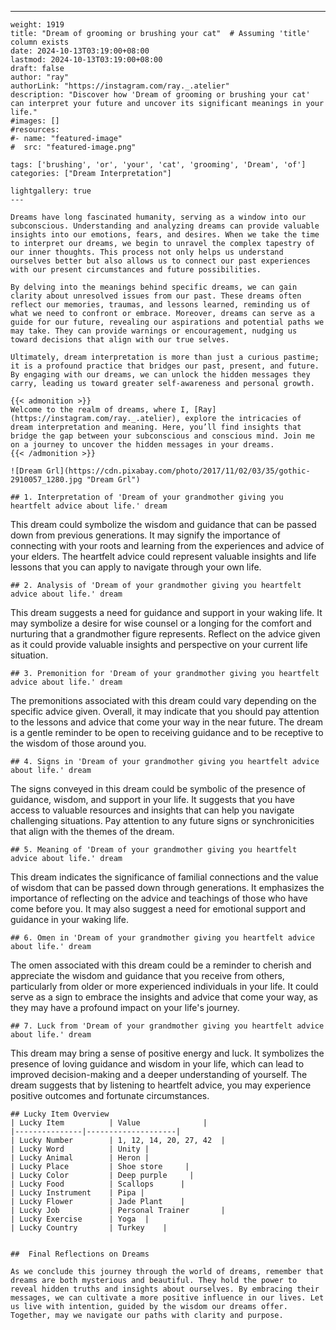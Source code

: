 ---
    weight: 1919
    title: "Dream of grooming or brushing your cat"  # Assuming 'title' column exists
    date: 2024-10-13T03:19:00+08:00
    lastmod: 2024-10-13T03:19:00+08:00
    draft: false
    author: "ray"
    authorLink: "https://instagram.com/ray._.atelier"
    description: "Discover how 'Dream of grooming or brushing your cat' can interpret your future and uncover its significant meanings in your life."
    #images: []
    #resources:
    #- name: "featured-image"
    #  src: "featured-image.png"
    
    tags: ['brushing', 'or', 'your', 'cat', 'grooming', 'Dream', 'of']
    categories: ["Dream Interpretation"]
    
    lightgallery: true
    ---
    
    Dreams have long fascinated humanity, serving as a window into our subconscious. Understanding and analyzing dreams can provide valuable insights into our emotions, fears, and desires. When we take the time to interpret our dreams, we begin to unravel the complex tapestry of our inner thoughts. This process not only helps us understand ourselves better but also allows us to connect our past experiences with our present circumstances and future possibilities.
    
    By delving into the meanings behind specific dreams, we can gain clarity about unresolved issues from our past. These dreams often reflect our memories, traumas, and lessons learned, reminding us of what we need to confront or embrace. Moreover, dreams can serve as a guide for our future, revealing our aspirations and potential paths we may take. They can provide warnings or encouragement, nudging us toward decisions that align with our true selves.
    
    Ultimately, dream interpretation is more than just a curious pastime; it is a profound practice that bridges our past, present, and future. By engaging with our dreams, we can unlock the hidden messages they carry, leading us toward greater self-awareness and personal growth.
    
    {{< admonition >}}
    Welcome to the realm of dreams, where I, [Ray](https://instagram.com/ray._.atelier), explore the intricacies of dream interpretation and meaning. Here, you’ll find insights that bridge the gap between your subconscious and conscious mind. Join me on a journey to uncover the hidden messages in your dreams.
    {{< /admonition >}}
    
    ![Dream Grl](https://cdn.pixabay.com/photo/2017/11/02/03/35/gothic-2910057_1280.jpg "Dream Grl")
    
    ## 1. Interpretation of 'Dream of your grandmother giving you heartfelt advice about life.' dream
    
This dream could symbolize the wisdom and guidance that can be passed down from previous generations. It may signify the importance of connecting with your roots and learning from the experiences and advice of your elders. The heartfelt advice could represent valuable insights and life lessons that you can apply to navigate through your own life.
    
    ## 2. Analysis of 'Dream of your grandmother giving you heartfelt advice about life.' dream
    
This dream suggests a need for guidance and support in your waking life. It may symbolize a desire for wise counsel or a longing for the comfort and nurturing that a grandmother figure represents. Reflect on the advice given as it could provide valuable insights and perspective on your current life situation.
    
    ## 3. Premonition for 'Dream of your grandmother giving you heartfelt advice about life.' dream
    
The premonitions associated with this dream could vary depending on the specific advice given. Overall, it may indicate that you should pay attention to the lessons and advice that come your way in the near future. The dream is a gentle reminder to be open to receiving guidance and to be receptive to the wisdom of those around you.
    
    ## 4. Signs in 'Dream of your grandmother giving you heartfelt advice about life.' dream
    
The signs conveyed in this dream could be symbolic of the presence of guidance, wisdom, and support in your life. It suggests that you have access to valuable resources and insights that can help you navigate challenging situations. Pay attention to any future signs or synchronicities that align with the themes of the dream.
    
    ## 5. Meaning of 'Dream of your grandmother giving you heartfelt advice about life.' dream
    
This dream indicates the significance of familial connections and the value of wisdom that can be passed down through generations. It emphasizes the importance of reflecting on the advice and teachings of those who have come before you. It may also suggest a need for emotional support and guidance in your waking life.
    
    ## 6. Omen in 'Dream of your grandmother giving you heartfelt advice about life.' dream
    
The omen associated with this dream could be a reminder to cherish and appreciate the wisdom and guidance that you receive from others, particularly from older or more experienced individuals in your life. It could serve as a sign to embrace the insights and advice that come your way, as they may have a profound impact on your life's journey.
    
    ## 7. Luck from 'Dream of your grandmother giving you heartfelt advice about life.' dream
    
This dream may bring a sense of positive energy and luck. It symbolizes the presence of loving guidance and wisdom in your life, which can lead to improved decision-making and a deeper understanding of yourself. The dream suggests that by listening to heartfelt advice, you may experience positive outcomes and fortunate circumstances.
    
    ## Lucky Item Overview
    | Lucky Item          | Value              |
    |---------------|--------------------|
    | Lucky Number        | 1, 12, 14, 20, 27, 42  |
    | Lucky Word          | Unity |
    | Lucky Animal        | Heron |
    | Lucky Place         | Shoe store     |
    | Lucky Color         | Deep purple     |
    | Lucky Food          | Scallops      |
    | Lucky Instrument    | Pipa |
    | Lucky Flower        | Jade Plant    |
    | Lucky Job           | Personal Trainer       |
    | Lucky Exercise      | Yoga  |
    | Lucky Country       | Turkey    |
    
    
    ##  Final Reflections on Dreams
    
    As we conclude this journey through the world of dreams, remember that dreams are both mysterious and beautiful. They hold the power to reveal hidden truths and insights about ourselves. By embracing their messages, we can cultivate a more positive influence in our lives. Let us live with intention, guided by the wisdom our dreams offer. Together, may we navigate our paths with clarity and purpose.
    